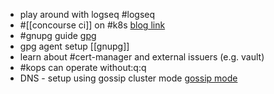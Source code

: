 - play around with logseq #logseq
- #[[concourse ci]] on #k8s [blog link](https://blog.nono.io/post/concourse_on_k8s-1/)
- #gnupg guide [gpg](https://github.com/bfrg/gpg-guide)
- gpg agent setup [[gnupg]]
- learn about #cert-manager and external issuers (e.g. vault)
- #kops can operate without:q:q
- DNS - setup using gossip cluster mode [gossip mode](https://kops.sigs.k8s.io/gossip/)